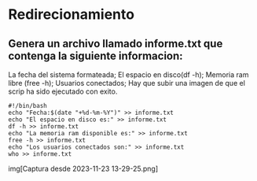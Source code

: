 # Redirecionamiento
## Genera un archivo llamado informe.txt que contenga la siguiente informacion: 
La fecha del sistema formateada; 
El espacio en disco(df -h);
Memoria ram libre (free -h);
Usuarios conectados;
Hay que subir una imagen de que el scrip ha sido ejecutado con exito.
```
#!/bin/bash
echo "Fecha:$(date "+%d-%m-%Y")" >> informe.txt
echo "El espacio en disco es:" >> informe.txt
df -h >> informe.txt
echo "La memoria ram disponible es:" >> informe.txt
free -h >> informe.txt
echo "Los usuarios conectados son:" >> informe.txt
who >> informe.txt
```
img[Captura desde 2023-11-23 13-29-25.png]

